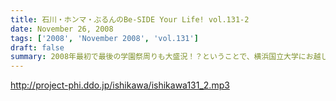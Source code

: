 ```yaml
---
title: 石川・ホンマ・ぶるんのBe-SIDE Your Life! vol.131-2
date: November 26, 2008
tags: ['2008', 'November 2008', 'vol.131']
draft: false
summary: 2008年最初で最後の学園祭周りも大盛況！？ということで、横浜国立大学にお越しいただいたリスナーには感謝感激でありました！！ありがとうございました。来年も！？NAMAE
---
```


http://project-phi.ddo.jp/ishikawa/ishikawa131_2.mp3